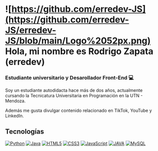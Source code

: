# ![https://github.com/erredev-JS](https://github.com/erredev-JS/erredev-JS/blob/main/Logo%2052px.png) Hola, mi nombre es Rodrigo Zapata (erredev)
### Estudiante universitario y Desarollador Front-End 💻


Soy un estudiante autodidacta hace más de dos años, actualmente cursando la Tecnicatura Universitaria en Programación en la UTN - Mendoza.

Además me gusta  divulgar  contenido relacionado en TikTok, YouTube y LinkedIn.

##  Tecnologías

[![Python](https://img.shields.io/badge/Python-yellow?style=for-the-badge&logo=python&logoColor=white&labelColor=101010)]()
[![Java](https://img.shields.io/badge/Java-007396?style=for-the-badge&logo=java&logoColor=white&labelColor=101010)]()
[![HTML5](https://img.shields.io/badge/HTML5-E34F26?style=for-the-badge&logo=html5&logoColor=white&labelColor=101010)]()
[![CSS3](https://img.shields.io/badge/CSS3-1572B6?style=for-the-badge&logo=css3&logoColor=white&labelColor=101010)]()
[![JavaScript](https://img.shields.io/badge/JavaScript-F7DF1E?style=for-the-badge&logo=javascript&logoColor=white&labelColor=101010)]()
[![JAVA](https://img.shields.io/badge/Java-ED8B00?style=for-the-badge&logo=openjdk&logoColor=white&labelColor=101010)]()
[![MySQL](https://img.shields.io/badge/MySQL-4479A1?style=for-the-badge&logo=mysql&logoColor=white&labelColor=101010)]()
